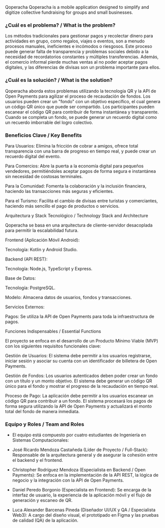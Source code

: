 Qoperacha
Qoperacha is a mobile application designed to simplify and digitize collective fundraising for groups and small businesses.

### ¿Cuál es el problema? / What is the problem?

Los métodos tradicionales para gestionar pagos y recolectar dinero para actividades en grupo, como regalos, viajes o eventos, son a menudo procesos manuales, ineficientes e incómodos o riesgosos. Este proceso puede generar falta de transparencia y problemas sociales debido a la necesidad de recordatorios constantes y múltiples transferencias. Además, el comercio informal pierde muchas ventas al no poder aceptar pagos digitales, y las diferencias de divisas son un problema importante para ellos.

### ¿Cuál es la solución? / What is the solution?

Qoperacha aborda estos problemas utilizando la tecnología QR y la API de Open Payments para agilizar el proceso de recaudación de fondos. Los usuarios pueden crear un "fondo" con un objetivo específico, el cual genera un código QR único que puede ser compartido. Los participantes pueden escanear el código QR para contribuir de forma instantánea y transparente. Cuando se completa un fondo, se puede generar un recuerdo digital como un recuerdo imborrable del logro colectivo.

### Beneficios Clave / Key Benefits

Para Usuarios: Elimina la fricción de cobrar a amigos, ofrece total transparencia con una barra de progreso en tiempo real, y puede crear un recuerdo digital del evento.

Para Comercios: Abre la puerta a la economía digital para pequeños vendedores, permitiéndoles aceptar pagos de forma segura e instantánea sin necesidad de costosas terminales.

Para la Comunidad: Fomenta la colaboración y la inclusión financiera, haciendo las transacciones más seguras y eficientes.

Para el Turismo: Facilita el cambio de divisas entre turistas y comerciantes, haciendo más sencillo el pago de productos o servicios.

Arquitectura y Stack Tecnológico / Technology Stack and Architecture

Qoperacha se basa en una arquitectura de cliente-servidor desacoplada para permitir la escalabilidad futura.

Frontend (Aplicación Móvil Android):

Tecnología: Kotlin y Android Studio.

Backend (API REST):

Tecnología: Node.js, TypeScript y Express.

Base de Datos:

Tecnología: PostgreSQL.

Modelo: Almacena datos de usuarios, fondos y transacciones.

Servicios Externos:

Pagos: Se utiliza la API de Open Payments para toda la infraestructura de pagos.

Funciones Indispensables / Essential Functions

El proyecto se enfoca en el desarrollo de un Producto Mínimo Viable (MVP) con los siguientes requisitos funcionales clave:

Gestión de Usuarios: El sistema debe permitir a los usuarios registrarse, iniciar sesión y asociar su cuenta con un identificador de billetera de Open Payments.

Gestión de Fondos: Los usuarios autenticados deben poder crear un fondo con un título y un monto objetivo. El sistema debe generar un código QR único para el fondo y mostrar el progreso de la recaudación en tiempo real.

Proceso de Pago: La aplicación debe permitir a los usuarios escanear un código QR para contribuir a un fondo. El sistema procesará los pagos de forma segura utilizando la API de Open Payments y actualizará el monto total del fondo de manera inmediata.

### Equipo y Roles / Team and Roles

- El equipo está compuesto por cuatro estudiantes de Ingeniería en Sistemas Computacionales:

- José Ricardo Mendoza Castañeda (Líder de Proyecto / Full-Stack): Responsable de la arquitectura general y de asegurar la cohesión entre el backend y el frontend.

- Christopher Rodríguez Mendoza (Especialista en Backend / Open Payments): Se enfoca en la implementación de la API REST, la lógica de negocio y la integración con la API de Open Payments.

- Daniel Peredo Borgonio (Especialista en Frontend): Se encarga de la interfaz de usuario, la experiencia de la aplicación móvil y el flujo de generación y escaneo de QR.

- Luca Alexander Barcenas Pineda (Diseñador UI/UX y QA / Especialista Web3): A cargo del diseño visual, el prototipado en Figma y las pruebas de calidad (QA) de la aplicación.